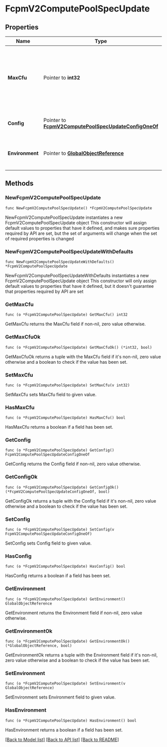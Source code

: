 # FcpmV2ComputePoolSpecUpdate

## Properties

Name | Type | Description | Notes
------------ | ------------- | ------------- | -------------
**MaxCfu** | Pointer to **int32** | Maximum number of Confluent Flink Units (CFUs) that the Flink compute pool should auto-scale to.  | [optional] 
**Config** | Pointer to [**FcpmV2ComputePoolSpecUpdateConfigOneOf**](FcpmV2ComputePoolSpecUpdateConfigOneOf.md) | The type of of the Flink compute pool.  | [optional] 
**Environment** | Pointer to [**GlobalObjectReference**](GlobalObjectReference.md) | The environment to which this belongs. | [optional] 

## Methods

### NewFcpmV2ComputePoolSpecUpdate

`func NewFcpmV2ComputePoolSpecUpdate() *FcpmV2ComputePoolSpecUpdate`

NewFcpmV2ComputePoolSpecUpdate instantiates a new FcpmV2ComputePoolSpecUpdate object
This constructor will assign default values to properties that have it defined,
and makes sure properties required by API are set, but the set of arguments
will change when the set of required properties is changed

### NewFcpmV2ComputePoolSpecUpdateWithDefaults

`func NewFcpmV2ComputePoolSpecUpdateWithDefaults() *FcpmV2ComputePoolSpecUpdate`

NewFcpmV2ComputePoolSpecUpdateWithDefaults instantiates a new FcpmV2ComputePoolSpecUpdate object
This constructor will only assign default values to properties that have it defined,
but it doesn't guarantee that properties required by API are set

### GetMaxCfu

`func (o *FcpmV2ComputePoolSpecUpdate) GetMaxCfu() int32`

GetMaxCfu returns the MaxCfu field if non-nil, zero value otherwise.

### GetMaxCfuOk

`func (o *FcpmV2ComputePoolSpecUpdate) GetMaxCfuOk() (*int32, bool)`

GetMaxCfuOk returns a tuple with the MaxCfu field if it's non-nil, zero value otherwise
and a boolean to check if the value has been set.

### SetMaxCfu

`func (o *FcpmV2ComputePoolSpecUpdate) SetMaxCfu(v int32)`

SetMaxCfu sets MaxCfu field to given value.

### HasMaxCfu

`func (o *FcpmV2ComputePoolSpecUpdate) HasMaxCfu() bool`

HasMaxCfu returns a boolean if a field has been set.

### GetConfig

`func (o *FcpmV2ComputePoolSpecUpdate) GetConfig() FcpmV2ComputePoolSpecUpdateConfigOneOf`

GetConfig returns the Config field if non-nil, zero value otherwise.

### GetConfigOk

`func (o *FcpmV2ComputePoolSpecUpdate) GetConfigOk() (*FcpmV2ComputePoolSpecUpdateConfigOneOf, bool)`

GetConfigOk returns a tuple with the Config field if it's non-nil, zero value otherwise
and a boolean to check if the value has been set.

### SetConfig

`func (o *FcpmV2ComputePoolSpecUpdate) SetConfig(v FcpmV2ComputePoolSpecUpdateConfigOneOf)`

SetConfig sets Config field to given value.

### HasConfig

`func (o *FcpmV2ComputePoolSpecUpdate) HasConfig() bool`

HasConfig returns a boolean if a field has been set.

### GetEnvironment

`func (o *FcpmV2ComputePoolSpecUpdate) GetEnvironment() GlobalObjectReference`

GetEnvironment returns the Environment field if non-nil, zero value otherwise.

### GetEnvironmentOk

`func (o *FcpmV2ComputePoolSpecUpdate) GetEnvironmentOk() (*GlobalObjectReference, bool)`

GetEnvironmentOk returns a tuple with the Environment field if it's non-nil, zero value otherwise
and a boolean to check if the value has been set.

### SetEnvironment

`func (o *FcpmV2ComputePoolSpecUpdate) SetEnvironment(v GlobalObjectReference)`

SetEnvironment sets Environment field to given value.

### HasEnvironment

`func (o *FcpmV2ComputePoolSpecUpdate) HasEnvironment() bool`

HasEnvironment returns a boolean if a field has been set.


[[Back to Model list]](../README.md#documentation-for-models) [[Back to API list]](../README.md#documentation-for-api-endpoints) [[Back to README]](../README.md)


